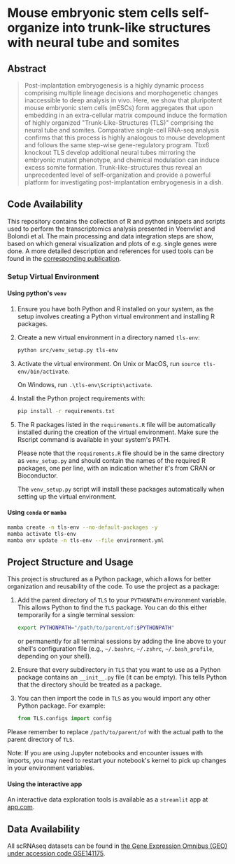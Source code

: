 # Mouse embryonic stem cells self-organize into trunk-like structures with neural tube and somites

## Abstract

> Post-implantation embryogenesis is a highly dynamic process comprising multiple lineage decisions and morphogenetic changes inaccessible to deep analysis in vivo. Here, we show that pluripotent mouse embryonic stem cells (mESCs) form aggregates that upon embedding in an extra-cellular matrix compound induce the formation of highly organized "Trunk-Like-Structures (TLS)" comprising the neural tube and somites. Comparative single-cell RNA-seq analysis confirms that this process is highly analogous to mouse development and follows the same step-wise gene-regulatory program. Tbx6 knockout TLS develop additional neural tubes mirroring the embryonic mutant phenotype, and chemical modulation can induce excess somite formation. Trunk-like-structures thus reveal an unprecedented level of self-organization and provide a powerful platform for investigating post-implantation embryogenesis in a dish.

## Code Availability

This repository contains the collection of R and python snippets and scripts used to perform the transcriptomics analysis presented in Veenvliet and Bolondi et al. The main processing and data integration steps are show, based on which general visualization and plots of e.g. single genes were done.
A more detailed description and references for used tools can be found in the [corresponding publication](https://www.biorxiv.org/content/10.1101/2020.03.04.974949v1).

### Setup Virtual Environment


#### Using python's `venv`

1. Ensure you have both Python and R installed on your system, as the setup involves creating a Python virtual environment and installing R packages.

2. Create a new virtual environment in a directory named `tls-env`:
    
    ```bash
    python src/venv_setup.py tls-env
    ```

3. Activate the virtual environment. On Unix or MacOS, run `source tls-env/bin/activate`.

    On Windows, run `.\tls-env\Scripts\activate`.

4. Install the Python project requirements with:

    ```bash
    pip install -r requirements.txt
    ```

5. The R packages listed in the `requirements.R` file will be automatically installed during the creation of the virtual environment. Make sure the Rscript command is available in your system's PATH.

    Please note that the `requirements.R` file should be in the same directory as `venv_setup.py` and should contain the names of the required R packages, one per line, with an indication whether it's from CRAN or Bioconductor.

    The `venv_setup.py` script will install these packages automatically when setting up the virtual environment.




#### Using `conda` or `mamba`

```bash
mamba create -n tls-env --no-default-packages -y
mamba activate tls-env
mamba env update -n tls-env --file environment.yml
```

## Project Structure and Usage

This project is structured as a Python package, which allows for better organization and reusability of the code. To use the project as a package:

1. Add the parent directory of `TLS` to your `PYTHONPATH` environment variable. This allows Python to find the `TLS` package. You can do this either temporarily for a single terminal session:

    ```bash
    export PYTHONPATH="/path/to/parent/of:$PYTHONPATH"
    ```

    or permanently for all terminal sessions by adding the line above to your shell's configuration file (e.g., `~/.bashrc`, `~/.zshrc`, `~/.bash_profile`, depending on your shell).

2. Ensure that every subdirectory in `TLS` that you want to use as a Python package contains an `__init__.py` file (it can be empty). This tells Python that the directory should be treated as a package.

3. You can then import the code in `TLS` as you would import any other Python package. For example:

    ```python
    from TLS.configs import config
    ```

Please remember to replace `/path/to/parent/of` with the actual path to the parent directory of `TLS`.

Note: If you are using Jupyter notebooks and encounter issues with imports, you may need to restart your notebook's kernel to pick up changes in your environment variables.

#### Using the interactive app

An interactive data exploration tools is available as a `streamlit` app at [app.com](app.com).


## Data Availability

All scRNAseq datasets can be found in [the Gene Expression Omnibus (GEO) under accession code GSE141175](https://www.ncbi.nlm.nih.gov/geo/query/acc.cgi?acc=GSE141175).